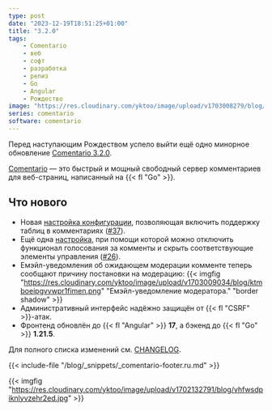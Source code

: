 ```yaml
---
type: post
date: "2023-12-19T18:51:25+01:00"
title: "3.2.0"
tags:
    - Comentario
    - веб
    - софт
    - разработка
    - релиз
    - Go
    - Angular
    - Рождество
image: "https://res.cloudinary.com/yktoo/image/upload/v1703008279/blog/btiqaq585r1whbvbdtcs.jpg"
series: comentario
software: comentario
---
```


Перед наступающим Рождеством успело выйти ещё одно минорное обновление [Comentario 3.2.0](https://gitlab.com/comentario/comentario/-/releases/v3.2.0).

[Comentario](/software/comentario) — это быстрый и мощный свободный сервер комментариев для веб-страниц, написанный на {{< fl "Go" >}}.

## Что нового

<!--more-->

* Новая [настройка конфигурации](https://docs.comentario.app/en/configuration/backend/dynamic/markdown.tables.enabled/), позволяющая включить поддержку таблиц в комментариях ([#37](https://gitlab.com/comentario/comentario/-/issues/37)).
* Ещё одна [настройка](https://docs.comentario.app/en/configuration/backend/dynamic/domain.defaults.comments.enablevoting/), при помощи которой можно отключить функционал голосования за комменты и скрыть соответствующие элементы управления ([#26](https://gitlab.com/comentario/comentario/-/issues/26)).
* Емэйл-уведомления об ожидающем модерации комменте теперь сообщают причину постановки на модерацию:
{{< imgfig "https://res.cloudinary.com/yktoo/image/upload/v1703009034/blog/ktmboeipgvvwpr1fimen.png" "Емэйл-уведомление модератора." "border shadow" >}}
* Административный интерфейс надёжно защищён от {{< fl "CSRF" >}}-атак.
* Фронтенд обновлён до {{< fl "Angular" >}} **17**, а бэкенд до {{< fl "Go" >}} **1.21.5**.

Для полного списка изменений см. [CHANGELOG](https://gitlab.com/comentario/comentario/-/blob/master/CHANGELOG.md).

{{< include-file "/blog/_snippets/_comentario-footer.ru.md" >}}

{{< imgfig "https://res.cloudinary.com/yktoo/image/upload/v1702132791/blog/vhfwsdpiknlyvzehr2ed.jpg" >}}
